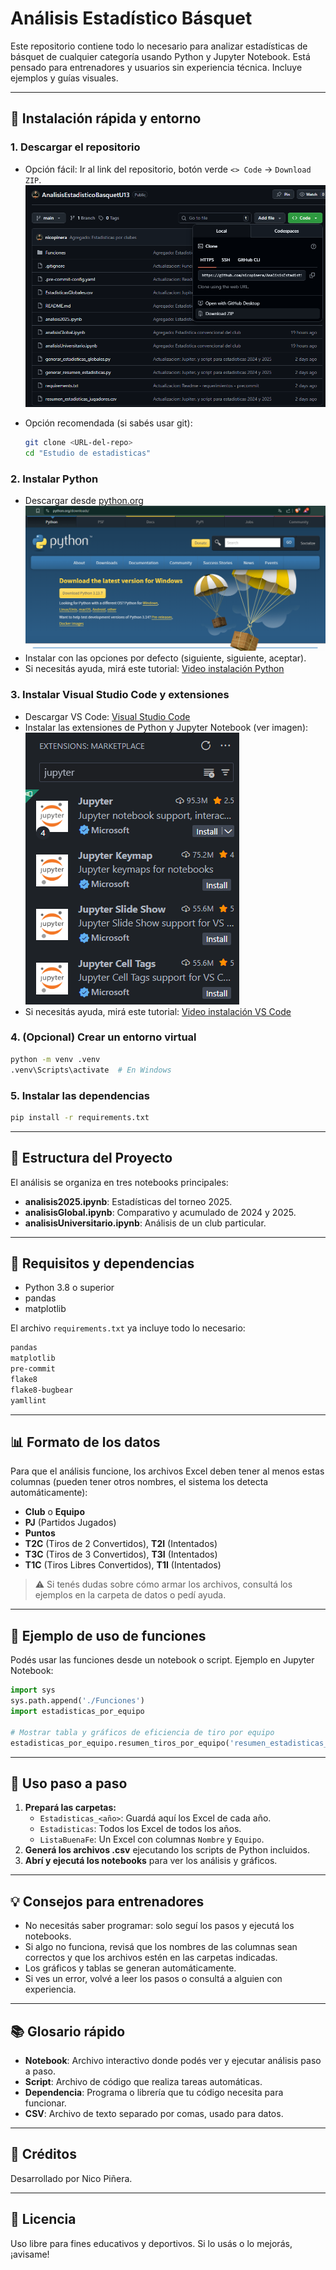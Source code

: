 # Análisis Estadístico Básquet

Este repositorio contiene todo lo necesario para analizar estadísticas de básquet de cualquier categoría usando Python y Jupyter Notebook. Está pensado para entrenadores y usuarios sin experiencia técnica. Incluye ejemplos y guías visuales.

---

## 🚦 Instalación rápida y entorno

### 1. Descargar el repositorio

- Opción fácil: Ir al link del repositorio, botón verde `<> Code` → `Download ZIP`.
  ![Imagen De descarga ZIP](/img/zip.png)

- Opción recomendada (si sabés usar git):

  ```bash
  git clone <URL-del-repo>
  cd "Estudio de estadisticas"
  ```

### 2. Instalar Python

- Descargar desde [python.org](https://www.python.org/downloads/)
  ![Imagen descarga Python](/img/python.png)
- Instalar con las opciones por defecto (siguiente, siguiente, aceptar).
- Si necesitás ayuda, mirá este tutorial: [Video instalación Python](https://www.youtube.com/watch?v=xd_0RN2SyfI)

### 3. Instalar Visual Studio Code y extensiones

- Descargar VS Code: [Visual Studio Code](https://code.visualstudio.com/)
- Instalar las extensiones de Python y Jupyter Notebook (ver imagen):
  ![Extensiones Jupyter](/img/jupyter.png)
- Si necesitás ayuda, mirá este tutorial: [Video instalación VS Code](https://www.youtube.com/watch?v=gp9psTESnQE)

### 4. (Opcional) Crear un entorno virtual

```bash
python -m venv .venv
.venv\Scripts\activate  # En Windows
```

### 5. Instalar las dependencias

```bash
pip install -r requirements.txt
```

---

## 📁 Estructura del Proyecto

El análisis se organiza en tres notebooks principales:

- **analisis2025.ipynb**: Estadísticas del torneo 2025.
- **analisisGlobal.ipynb**: Comparativo y acumulado de 2024 y 2025.
- **analisisUniversitario.ipynb**: Análisis de un club particular.

---

## 🧩 Requisitos y dependencias

- Python 3.8 o superior
- pandas
- matplotlib

El archivo `requirements.txt` ya incluye todo lo necesario:

```txt
pandas
matplotlib
pre-commit
flake8
flake8-bugbear
yamllint
```

---

## 📊 Formato de los datos

Para que el análisis funcione, los archivos Excel deben tener al menos estas columnas (pueden tener otros nombres, el sistema los detecta automáticamente):

- **Club** o **Equipo**
- **PJ** (Partidos Jugados)
- **Puntos**
- **T2C** (Tiros de 2 Convertidos), **T2I** (Intentados)
- **T3C** (Tiros de 3 Convertidos), **T3I** (Intentados)
- **T1C** (Tiros Libres Convertidos), **T1I** (Intentados)

> ⚠️ Si tenés dudas sobre cómo armar los archivos, consultá los ejemplos en la carpeta de datos o pedí ayuda.

---

## 🏀 Ejemplo de uso de funciones

Podés usar las funciones desde un notebook o script. Ejemplo en Jupyter Notebook:

```python
import sys
sys.path.append('./Funciones')
import estadisticas_por_equipo

# Mostrar tabla y gráficos de eficiencia de tiro por equipo
estadisticas_por_equipo.resumen_tiros_por_equipo('resumen_estadisticas_jugadores.csv')
```

---

## 📝 Uso paso a paso

1. **Prepará las carpetas:**
   - `Estadisticas_<año>`: Guardá aquí los Excel de cada año.
   - `Estadisticas`: Todos los Excel de todos los años.
   - `ListaBuenaFe`: Un Excel con columnas `Nombre` y `Equipo`.
2. **Generá los archivos .csv** ejecutando los scripts de Python incluidos.
3. **Abrí y ejecutá los notebooks** para ver los análisis y gráficos.

---

## 💡 Consejos para entrenadores

- No necesitás saber programar: solo seguí los pasos y ejecutá los notebooks.
- Si algo no funciona, revisá que los nombres de las columnas sean correctos y que los archivos estén en las carpetas indicadas.
- Los gráficos y tablas se generan automáticamente.
- Si ves un error, volvé a leer los pasos o consultá a alguien con experiencia.

---

## 📚 Glosario rápido

- **Notebook**: Archivo interactivo donde podés ver y ejecutar análisis paso a paso.
- **Script**: Archivo de código que realiza tareas automáticas.
- **Dependencia**: Programa o librería que tu código necesita para funcionar.
- **CSV**: Archivo de texto separado por comas, usado para datos.

---

## 👤 Créditos

Desarrollado por Nico Piñera.

---

## 📝 Licencia

Uso libre para fines educativos y deportivos. Si lo usás o lo mejorás, ¡avisame!
